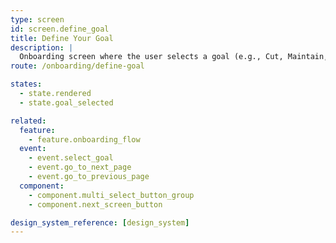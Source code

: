 ```yaml
---
type: screen
id: screen.define_goal
title: Define Your Goal
description: |
  Onboarding screen where the user selects a goal (e.g., Cut, Maintain, Bulk) as the first step in onboarding.
route: /onboarding/define-goal

states:
  - state.rendered
  - state.goal_selected

related:
  feature:
    - feature.onboarding_flow
  event:
    - event.select_goal
    - event.go_to_next_page
    - event.go_to_previous_page
  component:
    - component.multi_select_button_group
    - component.next_screen_button

design_system_reference: [design_system]
---
```

